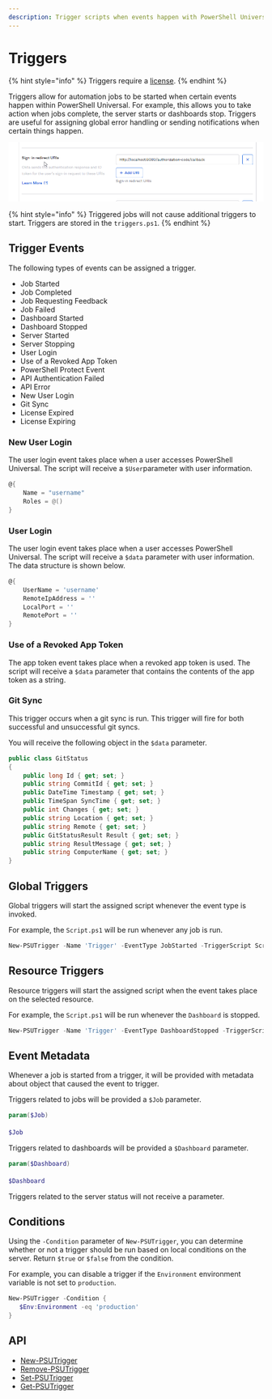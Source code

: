 ```yaml
---
description: Trigger scripts when events happen with PowerShell Universal.
---
```


# Triggers

{% hint style="info" %}
Triggers require a [license](https://ironmansoftware.com/pricing/powershell-universal).
{% endhint %}

Triggers allow for automation jobs to be started when certain events happen within PowerShell Universal. For example, this allows you to take action when jobs complete, the server starts or dashboards stop. Triggers are useful for assigning global error handling or sending notifications when certain things happen.

![](<../.gitbook/assets/image (170).png>)

{% hint style="info" %}
Triggered jobs will not cause additional triggers to start. Triggers are stored in the `triggers.ps1`.
{% endhint %}

## Trigger Events

The following types of events can be assigned a trigger.

* Job Started
* Job Completed
* Job Requesting Feedback
* Job Failed
* Dashboard Started
* Dashboard Stopped
* Server Started
* Server Stopping
* User Login
* Use of a Revoked App Token
* PowerShell Protect Event
* API Authentication Failed
* API Error
* New User Login
* Git Sync
* License Expired
* License Expiring

### New User Login

The user login event takes place when a user accesses PowerShell Universal. The script will receive a `$User`parameter with user information.&#x20;

```powershell
@{
    Name = "username"
    Roles = @()
}
```

### User Login

The user login event takes place when a user accesses PowerShell Universal. The script will receive a `$data` parameter with user information. The data structure is shown below.

```powershell
@{
    UserName = 'username'
    RemoteIpAddress = ''
    LocalPort = ''
    RemotePort = ''
}
```

### Use of a Revoked App Token

The app token event takes place when a revoked app token is used. The script will receive a `$data` parameter that contains the contents of the app token as a string.

### Git Sync

This trigger occurs when a git sync is run. This trigger will fire for both successful and unsuccessful git syncs.&#x20;

You will receive the following object in the `$data` parameter.&#x20;

```csharp
public class GitStatus 
{
    public long Id { get; set; }
    public string CommitId { get; set; }
    public DateTime Timestamp { get; set; }
    public TimeSpan SyncTime { get; set; }
    public int Changes { get; set; }
    public string Location { get; set; }
    public string Remote { get; set; }
    public GitStatusResult Result { get; set; }
    public string ResultMessage { get; set; }
    public string ComputerName { get; set; }
}
```

## Global Triggers

Global triggers will start the assigned script whenever the event type is invoked.

For example, the `Script.ps1` will be run whenever any job is run.

```powershell
New-PSUTrigger -Name 'Trigger' -EventType JobStarted -TriggerScript Script.ps1
```

## Resource Triggers

Resource triggers will start the assigned script when the event takes place on the selected resource.

For example, the `Script.ps1` will be run whenever the `Dashboard` is stopped.

```powershell
New-PSUTrigger -Name 'Trigger' -EventType DashboardStopped -TriggerScript Script.ps1 -Dashboard 'Dashboard'
```

## Event Metadata

Whenever a job is started from a trigger, it will be provided with metadata about object that caused the event to trigger.

Triggers related to jobs will be provided a `$Job` parameter.

```powershell
param($Job)

$Job
```

Triggers related to dashboards will be provided a `$Dashboard` parameter.

```powershell
param($Dashboard)

$Dashboard
```

Triggers related to the server status will not receive a parameter.

## Conditions

Using the `-Condition` parameter of `New-PSUTrigger`, you can determine whether or not a trigger should be run based on local conditions on the server. Return `$true` or `$false` from the condition.

For example, you can disable a trigger if the `Environment` environment variable is not set to `production`.&#x20;

```powershell
New-PSUTrigger -Condition {
   $Env:Environment -eq 'production'
}
```

## API

* [New-PSUTrigger](https://github.com/ironmansoftware/universal-docs/blob/master/cmdlets/New-PSUTrigger.txt)
* [Remove-PSUTrigger](https://github.com/ironmansoftware/universal-docs/blob/master/cmdlets/Remove-PSUTrigger.txt)
* [Set-PSUTrigger](https://github.com/ironmansoftware/universal-docs/blob/master/cmdlets/Set-PSUTrigger.txt)
* [Get-PSUTrigger](https://github.com/ironmansoftware/universal-docs/blob/master/cmdlets/Get-PSUTrigger.txt)
